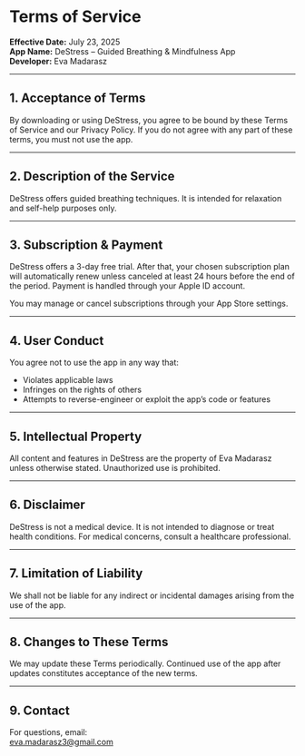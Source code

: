 # Terms of Service

**Effective Date:** July 23, 2025  
**App Name:** DeStress – Guided Breathing & Mindfulness App  
**Developer:** Eva Madarasz  

---

## 1. Acceptance of Terms

By downloading or using DeStress, you agree to be bound by these Terms of Service and our Privacy Policy. If you do not agree with any part of these terms, you must not use the app.

---

## 2. Description of the Service

DeStress offers guided breathing techniques. It is intended for relaxation and self-help purposes only.

---

## 3. Subscription & Payment

DeStress offers a 3-day free trial. After that, your chosen subscription plan will automatically renew unless canceled at least 24 hours before the end of the period. Payment is handled through your Apple ID account.

You may manage or cancel subscriptions through your App Store settings.

---

## 4. User Conduct

You agree not to use the app in any way that:
- Violates applicable laws
- Infringes on the rights of others
- Attempts to reverse-engineer or exploit the app’s code or features

---

## 5. Intellectual Property

All content and features in DeStress are the property of Eva Madarasz unless otherwise stated. Unauthorized use is prohibited.

---

## 6. Disclaimer

DeStress is not a medical device. It is not intended to diagnose or treat health conditions. For medical concerns, consult a healthcare professional.

---

## 7. Limitation of Liability

We shall not be liable for any indirect or incidental damages arising from the use of the app.

---

## 8. Changes to These Terms

We may update these Terms periodically. Continued use of the app after updates constitutes acceptance of the new terms.

---

## 9. Contact

For questions, email:  
eva.madarasz3@gmail.com



